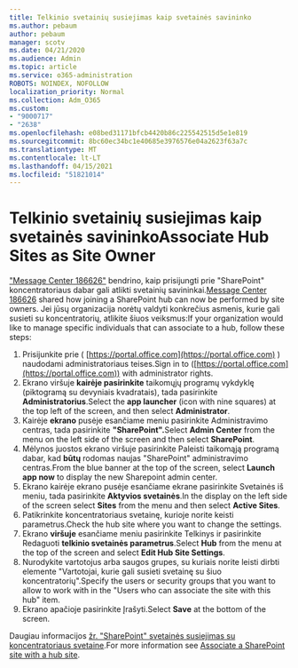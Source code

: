 ```yaml
---
title: Telkinio svetainių susiejimas kaip svetainės savininko
ms.author: pebaum
author: pebaum
manager: scotv
ms.date: 04/21/2020
ms.audience: Admin
ms.topic: article
ms.service: o365-administration
ROBOTS: NOINDEX, NOFOLLOW
localization_priority: Normal
ms.collection: Adm_O365
ms.custom:
- "9000717"
- "2638"
ms.openlocfilehash: e08bed31171bfcb4420b86c225542515d5e1e819
ms.sourcegitcommit: 8bc60ec34bc1e40685e3976576e04a2623f63a7c
ms.translationtype: MT
ms.contentlocale: lt-LT
ms.lasthandoff: 04/15/2021
ms.locfileid: "51821014"
---
```

# <a name="associate-hub-sites-as-site-owner"></a><span data-ttu-id="ca98d-102">Telkinio svetainių susiejimas kaip svetainės savininko</span><span class="sxs-lookup"><span data-stu-id="ca98d-102">Associate Hub Sites as Site Owner</span></span>

<span data-ttu-id="ca98d-103">["Message Center 186626"](https://admin.microsoft.com/Adminportal/Home?source=applauncher#/MessageCenter?id=MC186626) bendrino, kaip prisijungti prie "SharePoint" koncentratoriaus dabar gali atlikti svetainių savininkai.</span><span class="sxs-lookup"><span data-stu-id="ca98d-103">[Message Center 186626](https://admin.microsoft.com/Adminportal/Home?source=applauncher#/MessageCenter?id=MC186626) shared how joining a SharePoint hub can now be performed by site owners.</span></span> <span data-ttu-id="ca98d-104">Jei jūsų organizacija norėtų valdyti konkrečius asmenis, kurie gali susieti su koncentratorių, atlikite šiuos veiksmus:</span><span class="sxs-lookup"><span data-stu-id="ca98d-104">If your organization would like to manage specific individuals that can associate to a hub, follow these steps:</span></span> 

1. <span data-ttu-id="ca98d-105">Prisijunkite prie ( [https://portal.office.com](https://portal.office.com) ) naudodami administratoriaus teises.</span><span class="sxs-lookup"><span data-stu-id="ca98d-105">Sign in to ([https://portal.office.com](https://portal.office.com)) with administrator rights.</span></span>
2. <span data-ttu-id="ca98d-106">Ekrano viršuje **kairėje pasirinkite** taikomųjų programų vykdyklę (piktogramą su devyniais kvadratais), tada pasirinkite **Administratorius**.</span><span class="sxs-lookup"><span data-stu-id="ca98d-106">Select the **app launcher** (icon with nine squares) at the top left of the screen, and then select **Administrator**.</span></span>
3. <span data-ttu-id="ca98d-107">Kairėje **ekrano** pusėje esančiame meniu pasirinkite Administravimo centras, tada pasirinkite **"SharePoint".**</span><span class="sxs-lookup"><span data-stu-id="ca98d-107">Select **Admin Center** from the menu on the left side of the screen and then select **SharePoint**.</span></span>
4. <span data-ttu-id="ca98d-108">Mėlynos juostos ekrano viršuje pasirinkite Paleisti taikomąją programą dabar, kad **būtų** rodomas naujas "SharePoint" administravimo centras.</span><span class="sxs-lookup"><span data-stu-id="ca98d-108">From the blue banner at the top of the screen, select **Launch app now** to display the new Sharepoint admin center.</span></span>
5. <span data-ttu-id="ca98d-109">Ekrano kairėje ekrano pusėje esančiame  ekrane pasirinkite Svetainės iš meniu, tada pasirinkite **Aktyvios svetainės**.</span><span class="sxs-lookup"><span data-stu-id="ca98d-109">In the display on the left side of the screen select **Sites** from the menu and then select **Active Sites**.</span></span>
6. <span data-ttu-id="ca98d-110">Patikrinkite koncentratoriaus svetainę, kurioje norite keisti parametrus.</span><span class="sxs-lookup"><span data-stu-id="ca98d-110">Check the hub site where you want to change the settings.</span></span>
7. <span data-ttu-id="ca98d-111">Ekrano **viršuje** esančiame meniu pasirinkite Telkinys ir pasirinkite Redaguoti **telkinio svetainės parametrus**.</span><span class="sxs-lookup"><span data-stu-id="ca98d-111">Select **Hub** from the menu at the top of the screen and select **Edit Hub Site Settings**.</span></span>
8. <span data-ttu-id="ca98d-112">Nurodykite vartotojus arba saugos grupes, su kuriais norite leisti dirbti elemente "Vartotojai, kurie gali susieti svetainę su šiuo koncentratorių".</span><span class="sxs-lookup"><span data-stu-id="ca98d-112">Specify the users or security groups that you want to allow to work with in the "Users who can associate the site with this hub" item.</span></span>
9. <span data-ttu-id="ca98d-113">Ekrano  apačioje pasirinkite Įrašyti.</span><span class="sxs-lookup"><span data-stu-id="ca98d-113">Select **Save** at the bottom of the screen.</span></span>

<span data-ttu-id="ca98d-114">Daugiau informacijos [žr. "SharePoint" svetainės susiejimas su koncentratoriaus svetaine](https://support.office.com/article/associate-a-sharepoint-site-with-a-hub-site-ae0009fd-af04-4d3d-917d-88edb43efc05).</span><span class="sxs-lookup"><span data-stu-id="ca98d-114">For more information see [Associate a SharePoint site with a hub site](https://support.office.com/article/associate-a-sharepoint-site-with-a-hub-site-ae0009fd-af04-4d3d-917d-88edb43efc05).</span></span> 